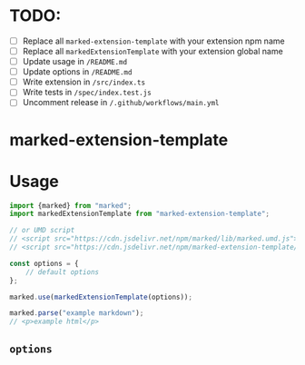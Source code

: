 <!-- You may also delete any comments you don't need anymore. -->

# TODO:

- [ ] Replace all `marked-extension-template` with your extension npm name
- [ ] Replace all `markedExtensionTemplate` with your extension global name
- [ ] Update usage in `/README.md`
- [ ] Update options in `/README.md`
- [ ] Write extension in `/src/index.ts`
- [ ] Write tests in `/spec/index.test.js`
- [ ] Uncomment release in `/.github/workflows/main.yml`

<!-- Delete this line and above -->

# marked-extension-template
<!-- Description -->

# Usage
<!-- Show most examples of how to use this extension -->

```js
import {marked} from "marked";
import markedExtensionTemplate from "marked-extension-template";

// or UMD script
// <script src="https://cdn.jsdelivr.net/npm/marked/lib/marked.umd.js"></script>
// <script src="https://cdn.jsdelivr.net/npm/marked-extension-template/lib/index.umd.js"></script>

const options = {
	// default options
};

marked.use(markedExtensionTemplate(options));

marked.parse("example markdown");
// <p>example html</p>
```

## `options`

<!-- If there are no options you can delete this section -->
